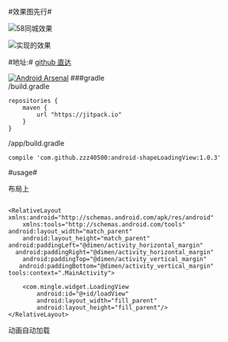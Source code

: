 #效果图先行#

 
 


![58同城效果](http://upload-images.jianshu.io/upload_images/166866-7d4158de2ce40a9a.gif)

![实现的效果](http://upload-images.jianshu.io/upload_images/166866-6e4012c1949aaa7a.gif)

#地址:#
[github 直达](https://github.com/zzz40500/android-shapeLoadingView)

[![Android Arsenal](https://img.shields.io/badge/Android%20Arsenal-Shape%20Loading%20View-brightgreen.svg?style=flat)](http://android-arsenal.com/details/1/1897)
###gradle      
/build.gradle
~~~
repositories {
    maven {
        url "https://jitpack.io"
    }
}
~~~
/app/build.gradle
~~~
compile 'com.github.zzz40500:android-shapeLoadingView:1.0.3'
~~~
#usage#

布局上
~~~

<RelativeLayout xmlns:android="http://schemas.android.com/apk/res/android"
    xmlns:tools="http://schemas.android.com/tools" android:layout_width="match_parent"
    android:layout_height="match_parent"         android:paddingLeft="@dimen/activity_horizontal_margin"
  android:paddingRight="@dimen/activity_horizontal_margin"
    android:paddingTop="@dimen/activity_vertical_margin"
   android:paddingBottom="@dimen/activity_vertical_margin" tools:context=".MainActivity">

    <com.mingle.widget.LoadingView
        android:id="@+id/loadView"
        android:layout_width="fill_parent"
        android:layout_height="fill_parent"/>
</RelativeLayout>

~~~

动画自动加载
